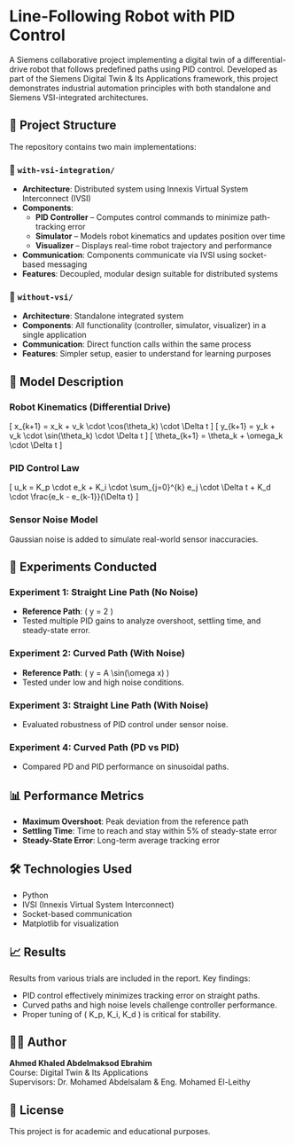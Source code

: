 # Line-Following Robot with PID Control

A Siemens collaborative project implementing a digital twin of a differential-drive robot that follows predefined paths using PID control. Developed as part of the Siemens Digital Twin & Its Applications framework, this project demonstrates industrial automation principles with both standalone and Siemens VSI-integrated architectures.

## 📁 Project Structure


The repository contains two main implementations:

### 📂 `with-vsi-integration/`
- **Architecture**: Distributed system using Innexis Virtual System Interconnect (IVSI)
- **Components**: 
  - **PID Controller** – Computes control commands to minimize path-tracking error
  - **Simulator** – Models robot kinematics and updates position over time
  - **Visualizer** – Displays real-time robot trajectory and performance
- **Communication**: Components communicate via IVSI using socket-based messaging
- **Features**: Decoupled, modular design suitable for distributed systems

### 📂 `without-vsi/`
- **Architecture**: Standalone integrated system
- **Components**: All functionality (controller, simulator, visualizer) in a single application
- **Communication**: Direct function calls within the same process
- **Features**: Simpler setup, easier to understand for learning purposes


## 🧠 Model Description

### Robot Kinematics (Differential Drive)
\[
x_{k+1} = x_k + v_k \cdot \cos(\theta_k) \cdot \Delta t
\]
\[
y_{k+1} = y_k + v_k \cdot \sin(\theta_k) \cdot \Delta t
\]
\[
\theta_{k+1} = \theta_k + \omega_k \cdot \Delta t
\]

### PID Control Law
\[
u_k = K_p \cdot e_k + K_i \cdot \sum_{j=0}^{k} e_j \cdot \Delta t + K_d \cdot \frac{e_k - e_{k-1}}{\Delta t}
\]

### Sensor Noise Model
Gaussian noise is added to simulate real-world sensor inaccuracies.

## 🧪 Experiments Conducted

### Experiment 1: Straight Line Path (No Noise)
- **Reference Path**: \( y = 2 \)
- Tested multiple PID gains to analyze overshoot, settling time, and steady-state error.

### Experiment 2: Curved Path (With Noise)
- **Reference Path**: \( y = A \sin(\omega x) \)
- Tested under low and high noise conditions.

### Experiment 3: Straight Line Path (With Noise)
- Evaluated robustness of PID control under sensor noise.

### Experiment 4: Curved Path (PD vs PID)
- Compared PD and PID performance on sinusoidal paths.

## 📊 Performance Metrics

- **Maximum Overshoot**: Peak deviation from the reference path
- **Settling Time**: Time to reach and stay within 5% of steady-state error
- **Steady-State Error**: Long-term average tracking error

## 🛠️ Technologies Used

- Python
- IVSI (Innexis Virtual System Interconnect)
- Socket-based communication
- Matplotlib for visualization
## 📈 Results

Results from various trials are included in the report. Key findings:

- PID control effectively minimizes tracking error on straight paths.
- Curved paths and high noise levels challenge controller performance.
- Proper tuning of \( K_p, K_i, K_d \) is critical for stability.

## 👨‍💻 Author

**Ahmed Khaled Abdelmaksod Ebrahim**  
Course: Digital Twin & Its Applications  
Supervisors: Dr. Mohamed Abdelsalam & Eng. Mohamed El-Leithy

## 📄 License

This project is for academic and educational purposes.
